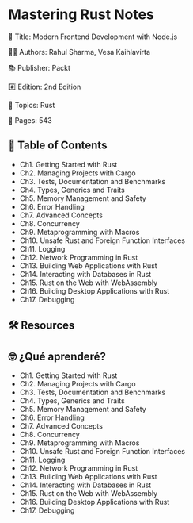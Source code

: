 # Mastering Rust Notes

📕 Title: Modern Frontend Development with Node.js

👨‍💻 Authors: Rahul Sharma, Vesa Kaihlavirta

📚 Publisher: Packt

#️⃣ Edition: 2nd Edition

💾 Topics: Rust

📄 Pages: 543

## 📝 Table of Contents

- Ch1. Getting Started with Rust
- Ch2. Managing Projects with Cargo
- Ch3. Tests, Documentation and Benchmarks
- Ch4. Types, Generics and Traits
- Ch5. Memory Management and Safety
- Ch6. Error Handling
- Ch7. Advanced Concepts
- Ch8. Concurrency
- Ch9. Metaprogramming with Macros
- Ch10. Unsafe Rust and Foreign Function Interfaces
- Ch11. Logging
- Ch12. Network Programming in Rust
- Ch13. Building Web Applications with Rust
- Ch14. Interacting with Databases in Rust
- Ch15. Rust on the Web with WebAssembly
- Ch16. Building Desktop Applications with Rust
- Ch17. Debugging

## 🛠️ Resources

## 🤓 ¿Qué aprenderé?

- Ch1. Getting Started with Rust
- Ch2. Managing Projects with Cargo
- Ch3. Tests, Documentation and Benchmarks
- Ch4. Types, Generics and Traits
- Ch5. Memory Management and Safety
- Ch6. Error Handling
- Ch7. Advanced Concepts
- Ch8. Concurrency
- Ch9. Metaprogramming with Macros
- Ch10. Unsafe Rust and Foreign Function Interfaces
- Ch11. Logging
- Ch12. Network Programming in Rust
- Ch13. Building Web Applications with Rust
- Ch14. Interacting with Databases in Rust
- Ch15. Rust on the Web with WebAssembly
- Ch16. Building Desktop Applications with Rust
- Ch17. Debugging
